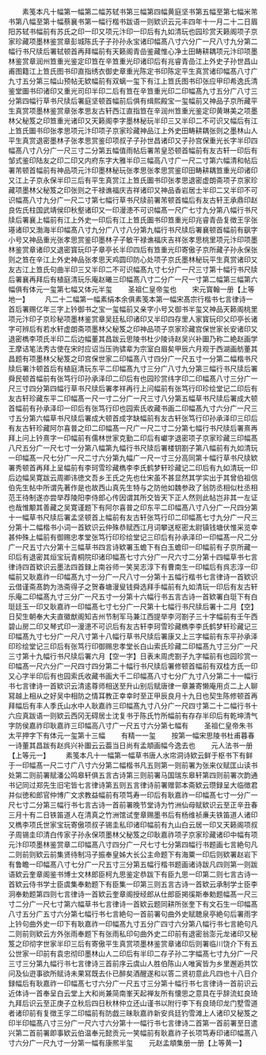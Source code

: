<!-- { "loadSidebar": true } -->
　　素笺本凡十幅第一幅第二幅苏轼书第三幅第四幅黄庭坚书第五幅至第七幅米芾书第八幅至第十幅蔡襄书第一幅行楷书跋语一则欵识云元丰四年十一月二十二日眉阳苏轼书幅前有苏氏之印一印又项元汴印一印后有九如清玩也园珍赏天籁阁项子京家珍藏项墨林鉴赏章彭城陈氏子子孙孙永宝诸印幅髙八寸六分广一尺八寸九分第二幅行书尺牍后署轼顿首再拜幅前有天籁阁青嵒鉴藏惟心净土田畴耕耦项元汴印项墨林鉴赏章润州笪重光鉴定印笪在辛笪重光印诸印后有兆睿青嵒江上外史子孙世昌山甫图籍江上笪氏图书印直指绣衣御史章重光陈定书印陈定平生真赏诸印幅髙八寸广九寸五分第三幅山预帖无欵幅前有双螭一玺下有江上笪氏图书印张应甲印希逸氏清鉴堂圗书印诸印又重光司印半印二后有笪在辛笪重光印二印幅髙九寸五分广八寸三分第四幅行草书尺牍后署庭坚顿首幅前后俱有缉熙殿宝一玺幅前又神品子京所藏平生真赏项墨林鉴赏章张孝思友古轩西江直指笪在辛润州笪重光鉴定印黄琳美之项墨林父秘笈之印笪重光诸印又天籁阁李字墨林秘玩半印三又半印二不可识又幅后有江上笪氏圗书印张孝思项元汴印项子京家珍藏神品江上外史田畴耕耦张则之墨林山人平生真赏退密墨林子张孝思赏鉴印项叔子子孙世昌诸印又子孙宫保重光长字半印四幅髙八寸八分广一尺三寸二分第五幅值雨帖后署芾皇恐顿首幅前有友古轩一印后有邹式鉴印陆友之印二印又内府东字大雅半印三幅高八寸广一尺二寸第六幅清和帖后署芾顿首幅前有神品项元汴印墨林秘玩张孝思张孝思赏鉴印田畴耕耦笪重光印诸印又江上子京永保半印三后有平生真赏江上笪氏圗书印张孝思退密虚朗斋项子京家珍藏项墨林父秘笈之印张则之干禄谯福庆吉祥诸印又神品香岩居士半印二又半印不可识幅髙八寸九分广一尺二寸第七幅行草书尺牍前署芾顿首幅后有友古轩王承鼎印赵良佐氏柱国武靖侯印秋壑诸印又一印漫漶不可识幅髙一尺广七寸九分第八幅行书尺牍后署襄上幅前有江上外史一印后有江上笪氏圗书印笪重光印兆睿青嵒复徴王孚张璂诸印又渤海半印幅髙八寸九分广八寸八分第九幅行书尺牍后署襄顿首幅前有飖字小号又神品重光张孝思赏鉴印墨林子子敏干禄谯福庆吉祥张孝思桃里项元汴印项墨林鉴赏章诸印又退密寳玩印子章亭长半印四后有笪重光印寄傲子京所藏子孙永保张则之笪在辛江上外史神品张孝思天鸡圆印防心处项子京氏墨林秘玩平生真赏诸印又友古江上笪氏句曲半印三又半印二不可识幅髙九寸七分广一尺三寸第十幅行书尺牍后署襄再拜后有植庭清玩乐庵赵曦三印幅髙八寸二分广一尺一寸第二幅第三幅第六幅俱有体元一玺第七幅又体元半玺
　　圣祖仁皇帝玺也
　　宋元寳翰一册【上等地一】
　　凡二十二幅第一幅素绢本余俱素笺本第一幅宋髙宗行楷书七言律诗一首后署赐亿年三字上钤御书之宝一玺幅前又亲字小号又御书半玺又神品天籁阁桃里项元汴印子京珍秘项墨林鉴赏章吴廷私印诸印又半印四存里人家寳玩印父印亭长诸字可辨后有若水轩虚朗斋项墨林父秘笈之印神品项子京家珍藏宫保世家长安诸印又退密檇李项氏半印二后边幅董其昌跋云思陵书杜少陵诗赵吴兴补圗乃称二絶赵画学王摩诘笔法秀古使在宋时应诏当压驹骕辈为宗室白眉矣甲辰六月观于西湖画舫董其昌题有项墨林父秘笈之印宫保世家二印幅髙八寸四分广一尺五寸一分第二幅楷书尺牍后署汴顿首后有植庭清玩东平二印幅髙九寸三分广八寸九分第三幅行书尺牍后署舜民顿首幅前有张笃行印孙承泽印二印后有也园珍赏纬字印二印幅髙八寸三分广一尺三寸四分第四幅行草书尺牍后署孝祥再行上问幅前有张笃行印珍绘堂记二印后有友古轩珍藏东平二印幅髙一尺一寸二分广一尺三寸八分第五幅草书尺牍后署成大顿首幅前有孙承泽印一印后有张笃行印也园索氏收藏书画二印幅髙九寸六分广一尺三寸五分第六幅草书尺牍后署成大顿首成字缺幅前有友古轩张笃行印孙承泽印三印后有友古轩珍藏阿尔喜普之印二印幅髙一尺广一尺二寸二分第七幅行书尺牍后署熹再拜上问上钤熹字一印幅前有儒林世家克勤二印后有巘字退密项子京家珍藏三印幅髙八尺五分广一尺七寸一分第八幅第九幅行书尺牍后署楼钥劄子第八幅前有九如清玩一印幅髙一尺七分广一尺二寸六分第九幅广一尺一寸三分高同第十幅行草书尺牍欵署秀顿首再拜上呈幅前有李珂雪珍藏檇李李氏鹤梦轩珍藏记二印后有九如清玩一印后边幅吴寛跋云周卿讳徳文吾乡王氏之先也仕宋虽不甚显然其学实出于其曾伯祖信伯先生帖中所谓先著作是也故西山真先生特与之防他如魏参政了翁防丞相似杜丞相范王待制遂亦尝举荐陵阳李侍郎心传因谓其所交皆天下正人然则此帖岂非其一左证也哉惟颙其善藏之吴寛谨题下有阿尔喜普之印东平二印幅髙八寸八分广一尺四分第十一幅草书尺牍后署孟坚顿首上幅前有友古轩张笃行印二印幅髙七寸九分广一尺三分第十二幅楷书小词一首欵识云仲殊恭赋西江月词攀送枢密太尉镇钱塘伏惟采览幸甚仲殊上幅前有御赐忠孝堂张笃行印珍绘堂记三印后有孙承泽印一印幅髙一尺二分广一尺五寸六分第十三幅草书四言诗欵署玉蟾下有白玉蟾印一印幅前有子京所藏一印后有退密其烜宝玩青桐院印诸印幅髙七寸六分广一尺六寸二分第十四幅草书七言律诗四首欵识云墨法四首録上南谷师一笑吴志淳下有曹南生一印幅后有呉志淳一印幅前又耿嘉祚一印幅髙九寸一分广一尺八寸一分第十五幅行楷书七言律诗一首欵识云借谨斋髙韵为浩斋得子之贺春塘漫叟钱舜选拜手幅前有九如清玩一印后有友古轩乐庵二印幅髙九寸三分广一尺五寸一分第十六幅行书五言古诗一首欵署白珽下有白珽廷玉一印又耿嘉祚一印幅髙七寸七分广一尺第十七幅行书尺牍后署十二月【空】日契生朝奉大夫直徽猷阁知吉州节制军马兼江西提举李河劄子三十字幅前有壬午西碧山房二印又琴式印一漫漶不可识后有友古轩李珂雪珍藏檇李李氏鹤梦轩珍藏记三印幅髙九寸七分广一尺八寸第十八幅行草书尺牍后署康又上三字幅前有东平孙承泽印珍绘堂记三印后有张笃行印御赐忠孝堂长白山索氏珍藏二印幅髙九寸三分广一尺三寸第十九幅行书尺牍后署六月【空一字】日表末周虎劄子九字幅前有也园珍赏一印幅髙一尺六分广一尺四寸四分第二十幅行书尺牍后署修顿首幅前有双桂方氏一印又心字半印后有也园索氏收藏书画大千二印幅髙八寸七分广九寸八分第二十一幅行书七言律诗一首欵识云清逺尊师相送至升山别后赋唐律一章兼寄懒庵用贞二上人聊冩越上相从之好吴中相防之情耳教正幸幸时至正甲辰良月十九日也契生陈修顿首再拜幅后有丰人季氏山水中人耿嘉祚三印幅髙九寸八分广一尺四寸第二十二幅行书十六应真跋语一则欵云西冈无碍居士沈复书于陈氏竹所幅前有存存半印后有乾坤清气字防侯嘉祚印耿嘉祚三印幅高八寸广一尺五寸六分第七幅有
　　圣祖仁皇帝朱书太平押字下有体元一玺第十三幅
　　有精一一玺
　　按第一幅宋思陵书杜甫暮春一诗董其昌跋有赵呉兴补圗云云葢当日尚有孟頫画幅今逸去也
　　元人法书一册【上等元一】
　　素笺本凡十一幅第一幅草书唐人水帘洞诗欵云鲜于枢书下有鲜于一印幅髙一尺二寸广八寸六分第二幅楷书凡五则第一则前署为张来仪赋匡山读书处第二则前署赋潘公鸣皋轩俱五言古诗第三则前署马国瑞东皋轩第四则前署次韵通书记同过郑先生旧宅皆七言律诗第五则五言律诗前署赠郭本斋欵云瓒録呈大临徴君并似徳和郎官仲博广文求教益幅前有项笃寿一印后有耿嘉祚一印幅髙七寸一分广一尺七寸二分第三幅行书七言古诗一首前署晚节堂诗为竹洲仙母赋欵识云至正辛丑春三月十有二日铁笛道人在清真之竹洲馆试奎章赐墨书后有杨维祯亷夫铁笛道人诸印又檇李项氏世家宝玩寄傲项叔子锡圭私印诸印幅前有九山白云居一印又天籁阁项叔子周锡圭印清白传家子孙永保项墨林父秘笈之印耿嘉祚项子京家珍藏诸印中幅有项元汴印项墨林鉴赏章二印幅髙八寸四分广一尺七寸七分第四幅行书题画七言絶句凡二则前则欵云前集贤待制冯子振奉皇姊大长公主命题下有海粟一印后则欵署赵岩下有鲁瞻一印幅髙八寸七分广一尺五寸三分第五幅行楷书题画诸诗跋凡四则第一则跋语欵云奎章阁鉴书博士文林郎臣柯九思鉴定恭跋下有臣九思一印第二则七言古诗一首欵云侍书学士臣虞集奉勅题下有臣集一印第三则五言古诗一首欵云承制学士臣李泂奉勅题第四则七言律诗一首欵云奎章阁授经郎从仕郎臣掲徯斯奉勅题幅髙一尺三寸二分广一尺七寸第六幅草书七言律诗一首欵云题同耕所张奎下有文石生一印幅髙八寸五分广五寸六分第七幅行书七言絶句一首前署句曲外史赋聴泉亭絶句后署雨字上钤句曲外史一印下有耿嘉祚一印幅髙九寸五分广四寸六分第八幅行书七言絶句凡二则前则欵云方外张雨奉题下有张雨私印句曲外史二印前有退密翁澎元龙诸印又秘笈之印彻字世家半印三后有寄傲平生真赏项墨林鉴赏章诸印后则署临川饶介下有五公世家一印前有袁忠彻印墨林山人二印后有半印二存子孙二字幅髙七寸九分广一尺三寸三分第九幅行书七言律诗三首前序云虞山人胜伯陈山人唯寅皆为乡里邂逅共饮问及仙逰事欲所赋诗未果冩既去仆已醉矣酒醒遂和以答二贤初意此凡四也十八日介録幅后有耿嘉祚一印幅髙七寸六分广一尺五寸三分第十幅行书七言律诗一首前识云近体诗一首奉呈白云堂上大和尚兼简南峯天起禅友所有懐思之意具在乎辞流虹良琦九拜后识云至正庚子立秋后四日秋林仲立还山谨书以附行李下有良琦印龙门墅雪道者诸印前有复徴王孚二印幅前有防戯三昧耿嘉祚新安呉廷钓雪滩上人诸印又秘笈之印半印幅髙八寸三分广一尺六寸六分第十一幅行书七言律诗二首第一首前署至日遣兴第二首前署即事欵云伯温奉元懿贡元一笑幅前有耿嘉祚子长项笃寿印诸印幅髙八寸六分广一尺九寸一分第一幅有康熈半玺
　　元赵孟頫集册一册【上等黄一】
